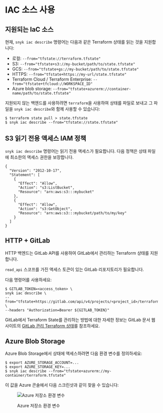 # IAC 소스 사용

## **지원되는 IaC 소스**

현재, `snyk iac describe` 명령어는 다음과 같은 Terraform 상태를 읽는 것을 지원합니다:

* 로컬: `--from="tfstate://terraform.tfstate"`
* S3: `--from="tfstate+s3://my-bucket/path/to/state.tfstate"`
* GCS: `--from="tfstate+gs://my-bucket/path/to/state.tfstate"`
* HTTPS: `--from="tfstate+https://my-url/state.tfstate"`
* Terraform Cloud / Terraform Enterprise: `--from="tfstate+tfcloud://WORKSPACE_ID"`
* Azure blob storage: `--from="tfstate+azurerm://container-name/path/to/state.tfstate"`

지원되지 않는 백엔드를 사용하려면 `terraform`을 사용하여 상태를 파일로 보내고 그 파일을 `snyk iac describe`와 함께 사용할 수 있습니다:

```
$ terraform state pull > state.tfstate
$ snyk iac describe --from="tfstate://state.tfstate"
```

## **S3 읽기 전용 액세스 IAM 정책**

`snyk iac describe` 명령어는 읽기 전용 액세스가 필요합니다. 다음 정책은 상태 파일에 최소한의 액세스 권한을 보장합니다.

```
{
  "Version": "2012-10-17",
  "Statement": [
    {
      "Effect": "Allow",
      "Action": "s3:ListBucket",
      "Resource": "arn:aws:s3:::mybucket"
    },
    {
      "Effect": "Allow",
      "Action": "s3:GetObject",
      "Resource": "arn:aws:s3:::mybucket/path/to/my/key"
    }
  ]
}
```

## **HTTP + GitLab**

HTTP 백엔드는 GitLab API를 사용하여 GitLab에서 관리하는 Terraform 상태를 지원합니다.

`read_api` 스코프를 가진 액세스 토큰이 있는 GitLab 리포지토리가 필요합니다.

다음 명령어를 사용하세요:

```
$ GITLAB_TOKEN=<access_token> \
snyk iac describe \
--from="tfstate+https://gitlab.com/api/v4/projects/<project_id>/terraform/state/<path_to_state>" \
--headers "Authorization=Bearer ${GITLAB_TOKEN}"
```

GitLab에서 Terraform State를 관리하는 방법에 대한 자세한 정보는 GitLab 문서 웹사이트의 [GitLab 관리 Terraform 상태](https://docs.gitlab.com/ee/user/infrastructure/terraform\_state.html)를 참조하세요.

## **Azure Blob Storage**

Azure Blob Storage에서 상태에 액세스하려면 다음 환경 변수를 정의하세요:

```
$ export AZURE_STORAGE_ACCOUNT=...
$ export AZURE_STORAGE_KEY=...
$ snyk iac describe --from="tfstate+azurerm://my-container/terraform.tfstate"
```

이 값을 Azure 콘솔에서 다음 스크린샷과 같이 찾을 수 있습니다:

<figure><img src="https://docs.driftctl.com/assets/images/azure_storage_account_keys-ccb38d8792616d4376050fc6b715a6ef.png" alt="Azure 저장소 환경 변수"><figcaption><p>Azure 저장소 환경 변수</p></figcaption></figure>